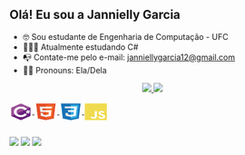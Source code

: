 ## Olá! Eu sou a Jannielly Garcia

- 🤓 Sou estudante de Engenharia de Computação - UFC
- 👩🏾‍💻 Atualmente estudando C#
- 📭 Contate-me pelo e-mail: janniellygarcia12@gmail.com
- 👩🏾 Pronouns: Ela/Dela

<div align="center">
  <a href="https://github.com/JanniellyGarcia">
  <img height="180em" src="https://github-readme-stats.vercel.app/api?username=JanniellyGarcia&show_icons=true&theme=dracula&include_all_commits=true&count_private=true"/>
  <img height="180em" src="https://github-readme-stats.vercel.app/api/top-langs/?username=JanniellyGarcia&layout=compact&langs_count=7&theme=dracula"/>
</div>
  <div style="display: inline_block"><br>
  <img align="center" alt="Jannielly-Csharp" height="30" width="40" src="https://raw.githubusercontent.com/devicons/devicon/master/icons/csharp/csharp-original.svg">
  <img align="center" alt="Jannielly-HTML" height="30" width="40" src="https://raw.githubusercontent.com/devicons/devicon/master/icons/html5/html5-original.svg">
  <img align="center" alt="Jannielly-CSS" height="30" width="40" src="https://raw.githubusercontent.com/devicons/devicon/master/icons/css3/css3-original.svg">
   <img align="center" alt="Jannielly-Js" height="30" width="40" src="https://raw.githubusercontent.com/devicons/devicon/master/icons/javascript/javascript-plain.svg">
</div>
  
  ##
 
<div> 
  <a href="https://instagram.com/janniellygarcia" target="_blank"><img src="https://img.shields.io/badge/-Instagram-%23E4405F?style=for-the-badge&logo=instagram&logoColor=white" target="_blank"></a>
  <a href = "mailto:janniellygarcia12@gmail.com"><img src="https://img.shields.io/badge/-Gmail-%23333?style=for-the-badge&logo=gmail&logoColor=white" target="_blank"></a>
  <a href="https://www.linkedin.com/in/jannielly-garcia-4b0578191/" target="_blank"><img src="https://img.shields.io/badge/-LinkedIn-%230077B5?style=for-the-badge&logo=linkedin&logoColor=white" target="_blank"></a> 
